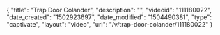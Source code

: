 {
    "title": "Trap Door Colander",
    "description": "",
    "videoid": "111180022",
    "date_created": "1502923697",
    "date_modified": "1504490381",
    "type": "captivate",
    "layout": "video",
    "url": "\/v\/trap-door-colander\/111180022"
}